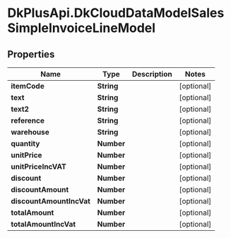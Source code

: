 # DkPlusApi.DkCloudDataModelSalesSimpleInvoiceLineModel

## Properties
Name | Type | Description | Notes
------------ | ------------- | ------------- | -------------
**itemCode** | **String** |  | [optional] 
**text** | **String** |  | [optional] 
**text2** | **String** |  | [optional] 
**reference** | **String** |  | [optional] 
**warehouse** | **String** |  | [optional] 
**quantity** | **Number** |  | [optional] 
**unitPrice** | **Number** |  | [optional] 
**unitPriceIncVAT** | **Number** |  | [optional] 
**discount** | **Number** |  | [optional] 
**discountAmount** | **Number** |  | [optional] 
**discountAmountIncVat** | **Number** |  | [optional] 
**totalAmount** | **Number** |  | [optional] 
**totalAmountIncVat** | **Number** |  | [optional] 


